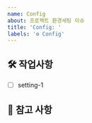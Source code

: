 ```yaml
---
name: Config
about: 프로젝트 환경세팅 이슈
title: 'Config: '
labels: '⚙️ Config'
---
```


## 🛠️ 작업사항

<!-- 어떤 환경세팅 작업을 진행할지 알려주세요. -->

- [ ] setting-1

## 📖 참고 사항

<!-- 레퍼런스, 스크린샷 등을 넣어 주세요. -->
